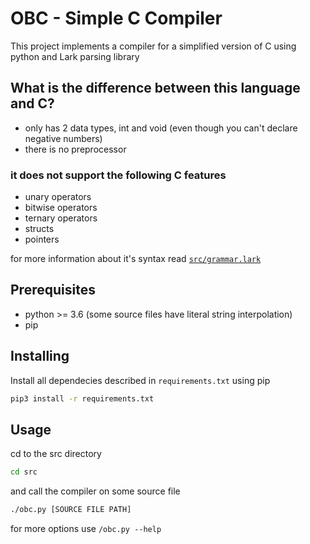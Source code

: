 # OBC - Simple C Compiler
This project implements a compiler for a simplified version of C
using python and Lark parsing library

## What is the difference between this language and C?
* only has 2 data types, int and void (even though you can't declare negative numbers)
* there is no preprocessor

### it does not support the following C features
* unary operators
* bitwise operators
* ternary operators
* structs
* pointers

for more information about it's syntax read [`src/grammar.lark`](src/grammar.lark)
## Prerequisites

* python >= 3.6 (some source files have literal string interpolation)
* pip

## Installing

Install all dependecies described in `requirements.txt` using pip

```bash
pip3 install -r requirements.txt
```
## Usage
cd to the src directory 

```bash
cd src
```

and call the compiler on some source file

```bash
./obc.py [SOURCE FILE PATH]
```

for more options use `/obc.py --help`